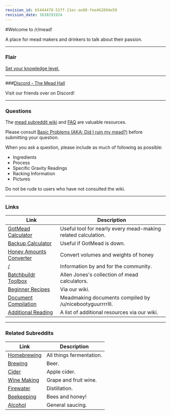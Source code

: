 ```yaml
---
revision_id: b5444478-51ff-11ec-ae88-fee462894e59
revision_date: 1638291924
---
```


#Welcome to /r/mead!

A place for mead makers and drinkers to talk about their passion.

---

### Flair

[Set your knowledge level.](http://www.reddit.com/r/mead/comments/ot32d/news_improvements_on_look_of_rmead/)

---

###[Discord - The Mead Hall](https://discord.gg/x6YHsWp) 

Visit our friends over on Discord!

---

### Questions

The [mead subreddit wiki](http://www.reddit.com/) and [FAQ](/index#wiki_f.a.q.) are valuable resources.

Please consult [Basic Problems (AKA: Did I ruin my mead?)](/faq/basic_problems) before submitting your question.

When you ask a question, please include as much of following as possible:

* Ingredients
* Process
* Specific Gravity Readings
* Racking Information
* Pictures

Do not be rude to users who have not consulted the wiki.

---

### Links

Link | Description
---|---
[GotMead Calculator](http://gotmead.com/blog/the-mead-calculator/)| Useful tool for nearly every mead-making related calculation.
[Backup Calculator](http://meadcalc.freevar.com/) | Useful if GotMead is down.
[Honey Amounts Converter](http://convert-to.com/246/honey-amounts-converter.html) | Convert volumes and weights of honey
[/](/index)| Information by and for the community.
[Batchbuildr Toolbox](http://www.meadmakr.com/the-meadmakrs-toolbox/) | Allen Jones's collection of mead calculators.
[Beginner Recipes](/recipes) | Via our wiki.
[Document Compilation](https://drive.google.com/drive/u/0/folders/0BwMEz0IKBaldQVlYblhWc29SR2FiWVZMX0FKUTlfZw#) | Meadmaking documents compiled by /u/nicebootyguurrrrlll.
[Additional Reading](/resources/reading_list) | A list of additional resources via our wiki.

---

### Related Subreddits

Link | Description
---|---
[Homebrewing](http://www.reddit.com/r/homebrewing/)| All things fermentation.
[Brewing](http://www.reddit.com/r/brewing/)| Beer.
[Cider](http://www.reddit.com/r/cider) | Apple cider.
[Wine Making](http://www.reddit.com/r/winemaking/) | Grape and fruit wine.
[Firewater](http://www.reddit.com/r/firewater/) | Distillation.
[Beekeeping](http://www.reddit.com/r/beekeeping/)| Bees and honey!
[Alcohol](http://www.reddit.com/r/alcohol/)| General saucing.